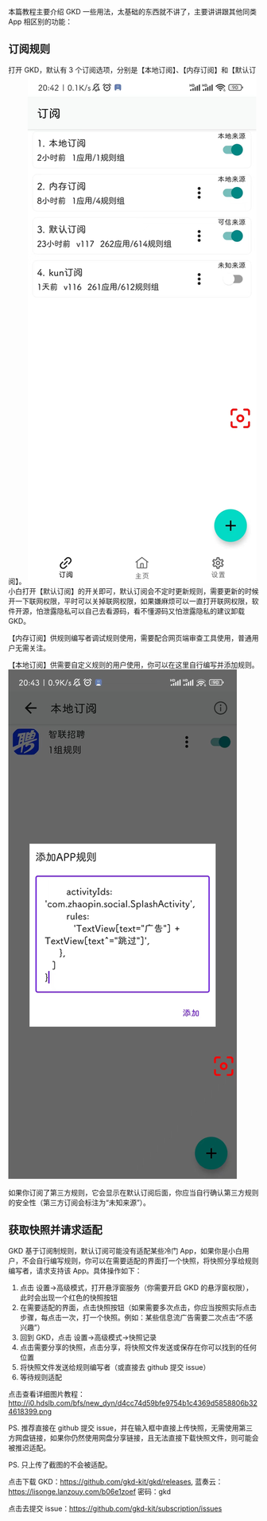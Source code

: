 本篇教程主要介绍 GKD 一些用法，太基础的东西就不讲了，主要讲讲跟其他同类 App 相区别的功能：

## 订阅规则

打开 GKD，默认有 3 个订阅选项，分别是【本地订阅】、【内存订阅】和【默认订阅】。
![](./assets/sub-page.jpg)
小白打开【默认订阅】的开关即可，默认订阅会不定时更新规则，需要更新的时候开一下联网权限，平时可以关掉联网权限，如果嫌麻烦可以一直打开联网权限，软件开源，怕泄露隐私可以自己去看源码，看不懂源码又怕泄露隐私的建议卸载 GKD。

【内存订阅】供规则编写者调试规则使用，需要配合网页端审查工具使用，普通用户无需关注。

【本地订阅】供需要自定义规则的用户使用，你可以在这里自行编写并添加规则。
![](./assets/local-sub.jpg)

如果你订阅了第三方规则，它会显示在默认订阅后面，你应当自行确认第三方规则的安全性（第三方订阅会标注为“未知来源”）。

## 获取快照并请求适配

GKD 基于订阅制规则，默认订阅可能没有适配某些冷门 App，如果你是小白用户，不会自行编写规则，你可以在需要适配的界面打一个快照，将快照分享给规则编写者，请求支持该 App。具体操作如下：

1. 点击 设置->高级模式，打开悬浮窗服务（你需要开启 GKD 的悬浮窗权限），此时会出现一个红色的快照按钮
2. 在需要适配的界面，点击快照按钮（如果需要多次点击，你应当按照实际点击步骤，每点击一次，打一个快照。例如：某些信息流广告需要二次点击“不感兴趣”）
3. 回到 GKD，点击 设置->高级模式->快照记录
4. 点击需要分享的快照，点击分享，将快照文件发送或保存在你可以找到的任何位置
5. 将快照文件发送给规则编写者（或直接去 github 提交 issue）
6. 等待规则适配

点击查看详细图片教程：
http://i0.hdslb.com/bfs/new_dyn/d4cc74d59bfe9754b1c4369d5858806b324618399.png

PS. 推荐直接在 github 提交 issue，并在输入框中直接上传快照，无需使用第三方网盘链接，如果你仍然使用网盘分享链接，且无法直接下载快照文件，则可能会被推迟适配。

PS. 只上传了截图的不会被适配。

点击下载 GKD：https://github.com/gkd-kit/gkd/releases, 蓝奏云：https://lisonge.lanzouy.com/b06e1zoef 密码：gkd

点击去提交 issue：https://github.com/gkd-kit/subscription/issues
